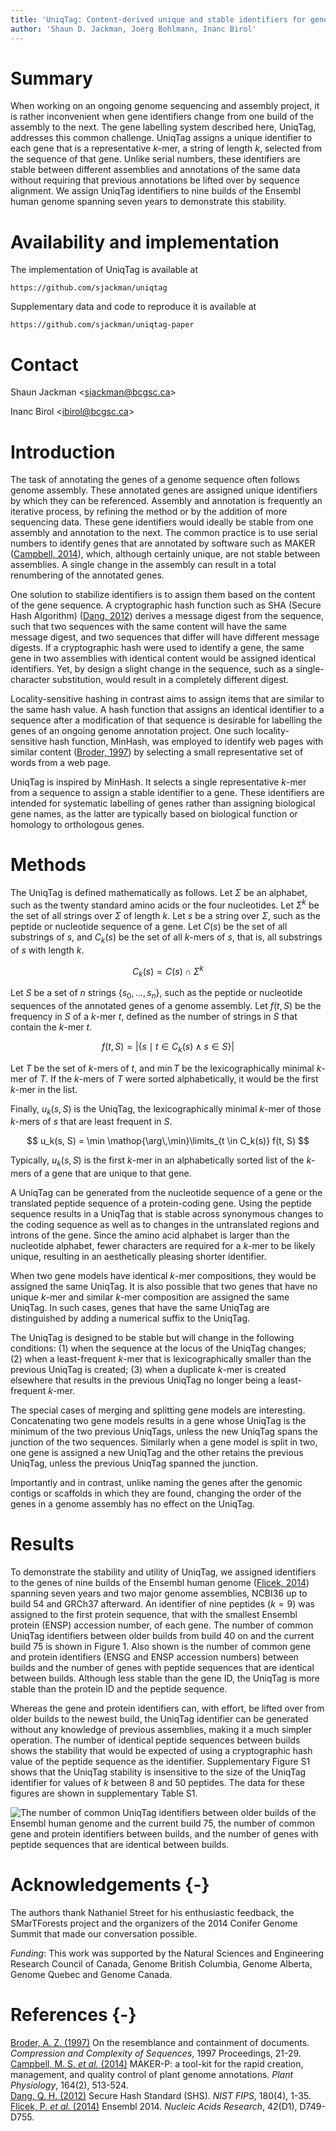 ```yaml
---
title: 'UniqTag: Content-derived unique and stable identifiers for gene annotation'
author: 'Shaun D. Jackman, Joerg Bohlmann, Inanc Birol'
---
```


Summary
=======

When working on an ongoing genome sequencing and assembly project, it is rather
inconvenient when gene identifiers change from one build of the assembly to the
next. The gene labelling system described here, UniqTag, addresses this common
challenge. UniqTag assigns a unique identifier to each gene that is a
representative *k*-mer, a string of length *k*, selected from the sequence of
that gene. Unlike serial numbers, these identifiers are stable between
different assemblies and annotations of the same data without requiring that
previous annotations be lifted over by sequence alignment. We assign UniqTag
identifiers to nine builds of the Ensembl human genome spanning seven years to
demonstrate this stability.

Availability and implementation
===============================

The implementation of UniqTag is available at

`https://github.com/sjackman/uniqtag`

Supplementary data and code to reproduce it is available at

`https://github.com/sjackman/uniqtag-paper`

Contact
=======

Shaun Jackman &lt;sjackman@bcgsc.ca&gt;

Inanc Birol &lt;ibirol@bcgsc.ca&gt;

Introduction
============

The task of annotating the genes of a genome sequence often follows genome
assembly. These annotated genes are assigned unique identifiers by which they
can be referenced. Assembly and annotation is frequently an iterative process,
by refining the method or by the addition of more sequencing data. These gene
identifiers would ideally be stable from one assembly and annotation to the
next. The common practice is to use serial numbers to identify genes that are
annotated by software such as MAKER ([Campbell, 2014][]), which, although
certainly unique, are not stable between assemblies. A single change in the
assembly can result in a total renumbering of the annotated genes.

One solution to stabilize identifiers is to assign them based on the content of
the gene sequence. A cryptographic hash function such as SHA (Secure Hash
Algorithm) ([Dang, 2012][]) derives a message digest from the sequence, such
that two sequences with the same content will have the same message digest, and
two sequences that differ will have different message digests. If a
cryptographic hash were used to identify a gene, the same gene in two
assemblies with identical content would be assigned identical identifiers. Yet,
by design a slight change in the sequence, such as a single-character
substitution, would result in a completely different digest.

Locality-sensitive hashing in contrast aims to assign items that are similar to
the same hash value. A hash function that assigns an identical identifier to a
sequence after a modification of that sequence is desirable for labelling the
genes of an ongoing genome annotation project. One such locality-sensitive hash
function, MinHash, was employed to identify web pages with similar content
([Broder, 1997][]) by selecting a small representative set of words from a web
page.

UniqTag is inspired by MinHash. It selects a single representative *k*-mer from
a sequence to assign a stable identifier to a gene. These identifiers are
intended for systematic labelling of genes rather than assigning biological
gene names, as the latter are typically based on biological function or
homology to orthologous genes.

Methods
=======

The UniqTag is defined mathematically as follows. Let $\Sigma$ be an alphabet,
such as the twenty standard amino acids or the four nucleotides. Let $\Sigma^k$
be the set of all strings over $\Sigma$ of length *k*. Let *s* be a string over
$\Sigma$, such as the peptide or nucleotide sequence of a gene. Let $C(s)$ be
the set of all substrings of *s*, and $C_k(s)$ be the set of all *k*-mers of
*s*, that is, all substrings of *s* with length *k*.

$$
C_k(s) = C(s) \cap \Sigma^k
$$

Let *S* be a set of *n* strings $\{s_0, \dots, s_n\}$, such as the peptide or
nucleotide sequences of the annotated genes of a genome assembly. Let $f(t, S)$
be the frequency in *S* of a *k*-mer *t*, defined as the number of strings in
*S* that contain the *k*-mer *t*.

$$
f(t, S) = \left\vert \{ s \mid t \in C_k(s) \wedge s \in S \} \right\vert
$$

Let *T* be the set of *k*-mers of *t*, and $\min T$ be the lexicographically
minimal *k*-mer of *T*. If the *k*-mers of *T* were sorted alphabetically, it
would be the first *k*-mer in the list.

Finally, $u_k(s, S)$ is the UniqTag, the lexicographically minimal *k*-mer of
those *k*-mers of *s* that are least frequent in *S*.

$$
u_k(s, S) = \min \mathop{\arg\,\min}\limits_{t \in C_k(s)} f(t, S)
$$

Typically, $u_k(s, S)$ is the first *k*-mer in an alphabetically sorted list of
the *k*-mers of a gene that are unique to that gene.

A UniqTag can be generated from the nucleotide sequence of a gene or the
translated peptide sequence of a protein-coding gene. Using the peptide
sequence results in a UniqTag that is stable across synonymous changes to the
coding sequence as well as to changes in the untranslated regions and introns
of the gene. Since the amino acid alphabet is larger than the nucleotide
alphabet, fewer characters are required for a *k*-mer to be likely unique,
resulting in an aesthetically pleasing shorter identifier.

When two gene models have identical *k*-mer compositions, they would be
assigned the same UniqTag. It is also possible that two genes that have no
unique *k*-mer and similar *k*-mer composition are assigned the same UniqTag.
In such cases, genes that have the same UniqTag are distinguished by adding a
numerical suffix to the UniqTag.

The UniqTag is designed to be stable but will change in the following
conditions: (1)&nbsp;when the sequence at the locus of the UniqTag changes;
(2)&nbsp;when a least-frequent *k*-mer that is lexicographically smaller than
the previous UniqTag is created; (3)&nbsp;when a duplicate *k*-mer is created
elsewhere that results in the previous UniqTag no longer being a least-frequent
*k*-mer.

The special cases of merging and splitting gene models are interesting.
Concatenating two gene models results in a gene whose UniqTag is the minimum of
the two previous UniqTags, unless the new UniqTag spans the junction of the two
sequences. Similarly when a gene model is split in two, one gene is assigned a
new UniqTag and the other retains the previous UniqTag, unless the previous
UniqTag spanned the junction.

Importantly and in contrast, unlike naming the genes after the genomic contigs
or scaffolds in which they are found, changing the order of the genes in a
genome assembly has no effect on the UniqTag.

Results
=======

To demonstrate the stability and utility of UniqTag, we assigned identifiers to
the genes of nine builds of the Ensembl human genome ([Flicek, 2014][])
spanning seven years and two major genome assemblies, NCBI36 up to build 54 and
GRCh37 afterward. An identifier of nine peptides ($k=9$) was assigned to the
first protein sequence, that with the smallest Ensembl protein (ENSP) accession
number, of each gene. The number of common UniqTag identifiers between older
builds from build 40 on and the current build 75 is shown in Figure&nbsp;1.
Also shown is the number of common gene and protein identifiers (ENSG and ENSP
accession numbers) between builds and the number of genes with peptide
sequences that are identical between builds. Although less stable than the gene
ID, the UniqTag is more stable than the protein ID and the peptide sequence.

Whereas the gene and protein identifiers can, with effort, be lifted over from
older builds to the newest build, the UniqTag identifier can be generated
without any knowledge of previous assemblies, making it a much simpler
operation. The number of identical peptide sequences between builds shows the
stability that would be expected of using a cryptographic hash value of the
peptide sequence as the identifier. Supplementary Figure&nbsp;S1 shows that the
UniqTag stability is insensitive to the size of the UniqTag identifier for
values of *k* between 8 and 50 peptides. The data for these figures are shown
in supplementary Table&nbsp;S1.

![The number of common UniqTag identifiers between older builds of the Ensembl
human genome and the current build 75, the number of common gene and protein
identifiers between builds, and the number of genes with peptide sequences that
are identical between builds.](ensembl.png)

Acknowledgements {-}
================

The authors thank Nathaniel Street for his enthusiastic feedback, the
SMarTForests project and the organizers of the 2014 Conifer Genome Summit that
made our conversation possible.

*Funding*: This work was supported by the Natural Sciences and Engineering
Research Council of Canada, Genome British Columbia, Genome Alberta, Genome
Quebec and Genome Canada.

References {-}
==========

[Broder, A. Z. (1997)][Broder, 1997]
On the resemblance and containment of documents.
*Compression and Complexity of Sequences*, 1997 Proceedings, 21-29.  
[Campbell, M. S. *et al.* (2014)][Campbell, 2014]
MAKER-P: a tool-kit for the rapid creation, management, and quality control of
plant genome annotations.
*Plant Physiology*, 164(2), 513-524.  
[Dang, Q. H. (2012)][Dang, 2012]
Secure Hash Standard (SHS).
*NIST FIPS*, 180(4), 1-35.  
[Flicek, P. *et al.* (2014)][Flicek, 2014]
Ensembl 2014.
*Nucleic Acids Research*, 42(D1), D749-D755.

[Broder, 1997]: http://dx.doi.org/10.1109/SEQUEN.1997.666900
[Campbell, 2014]: http://dx.doi.org/10.1104/pp.113.230144
[Dang, 2012]: http://www.nist.gov/manuscript-publication-search.cfm?pub_id=910977
[Flicek, 2014]: http://dx.doi.org/10.1093/nar/gkt1196

